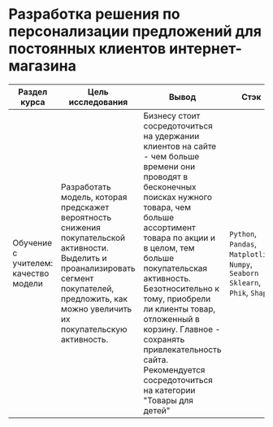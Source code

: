 # Разработка решения по персонализации предложений для постоянных клиентов интернет-магазина

Раздел курса| Цель исследования | Вывод | Стэк
------------- |------------------|---------------- | -----------------------
Обучение с учителем: качество модели |Разработать модель, которая предскажет вероятность снижения покупательской активности. Выделить и проанализировать сегмент покупателей, предложить, как можно увеличить их покупательскую активность. | Бизнесу стоит сосредоточиться на удержании клиентов на сайте - чем больше времени они проводят в бесконечных поисках нужного товара, чем больше ассортимент товара по акции и в целом, тем больше покупательская активность. Безотносительно к тому, приобрели ли клиенты товар, отложенный в корзину. Главное - сохранять привлекательность сайта. Рекомендуется сосредоточиться на категории "Товары для детей" | `Python`, `Pandas`, `Matplotlib`, `Numpy`, `Seaborn` `Sklearn`, `Phik`, `Shap`
